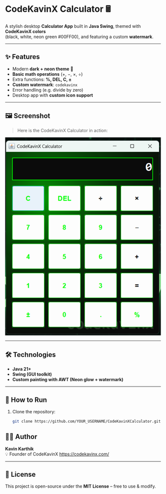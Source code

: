# CodeKavinX Calculator 🖩

A stylish desktop **Calculator App** built in **Java Swing**, themed with **CodeKavinX colors**  
(black, white, neon green #00FF00), and featuring a custom **watermark**.

---

## ✨ Features
- Modern **dark + neon theme** 🎨
- **Basic math operations** (+, −, ×, ÷)
- Extra functions: **%, DEL, C, ±**
- **Custom watermark**: `codekavinx`
- Error handling (e.g. divide by zero)
- Desktop app with **custom icon support**

---

## 🖼 Screenshot
> Here is the CodeKavinX Calculator in action:

![App Screenshot](screenshots/screenshot.png)

---

## 🛠 Technologies
- **Java 21+**
- **Swing (GUI toolkit)**
- **Custom painting with AWT (Neon glow + watermark)**

---

## 🚀 How to Run
1. Clone the repository:
   ```bash
   git clone https://github.com/YOUR_USERNAME/CodeKavinXCalculator.git


## 👨‍💻 Author
**Kavin Karthik**  
💡 Founder of CodeKavinX
   https://codekavinx.com/

---

## 📜 License
This project is open-source under the **MIT License** – free to use & modify.
